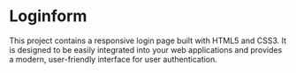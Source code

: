 # Loginform
This project contains a responsive login page built with HTML5 and CSS3. It is designed to be easily integrated into your web applications and provides a modern, user-friendly interface for user authentication.

